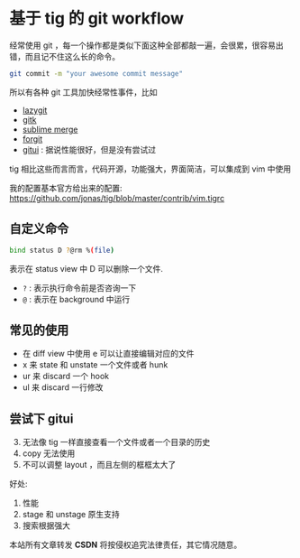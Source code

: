 # 基于 tig 的 git workflow

经常使用 git ，每一个操作都是类似下面这种全部都敲一遍，会很累，很容易出错，而且记不住这么长的命令。
```sh
git commit -m "your awesome commit message"
```
所以有各种 git 工具加快经常性事件，比如
- [lazygit](https://github.com/jesseduffield/lazygit)
- [gitk](https://git-scm.com/docs/gitk/)
- [sublime merge](https://www.sublimemerge.com/)
- [forgit](https://github.com/wfxr/forgit)
- [gitui](https://github.com/extrawurst/gitui) : 据说性能很好，但是没有尝试过

tig 相比这些而言而言，代码开源，功能强大，界面简洁，可以集成到 vim 中使用

我的配置基本官方给出来的配置: https://github.com/jonas/tig/blob/master/contrib/vim.tigrc

## 自定义命令
```sh
bind status D ?@rm %(file)
```
表示在 status view 中 D 可以删除一个文件.
- `?` : 表示执行命令前是否咨询一下
- `@` : 表示在 background 中运行

## 常见的使用
- 在 diff view 中使用 e 可以让直接编辑对应的文件
- x 来 state 和 unstate 一个文件或者 hunk
- ur 来 discard 一个 hook
- ul 来 discard 一行修改

<!-- - [ ] 测试 cherry pick -->
<!-- - [ ] 测试 mrege 也是一个小问题 https://github.com/christoomey/vim-conflicted -->
<!-- - [ ] 还不如直接将 git.md 和 github.md 使用总结到一起 -->

## 尝试下 gitui
3. 无法像 tig 一样直接查看一个文件或者一个目录的历史
3. copy 无法使用
4. 不可以调整 layout ，而且左侧的框框太大了

好处:
1. 性能
2. stage 和 unstage 原生支持
3. 搜索根据强大


<script src="https://giscus.app/client.js"
        data-repo="Martins3/My-Linux-Config"
        data-repo-id="MDEwOlJlcG9zaXRvcnkyMTUwMDkyMDU="
        data-category="General"
        data-category-id="MDE4OkRpc2N1c3Npb25DYXRlZ29yeTMyODc0NjA5"
        data-mapping="pathname"
        data-reactions-enabled="1"
        data-emit-metadata="0"
        data-input-position="bottom"
        data-theme="light"
        data-lang="en"
        crossorigin="anonymous"
        async>
</script>

本站所有文章转发 **CSDN** 将按侵权追究法律责任，其它情况随意。
